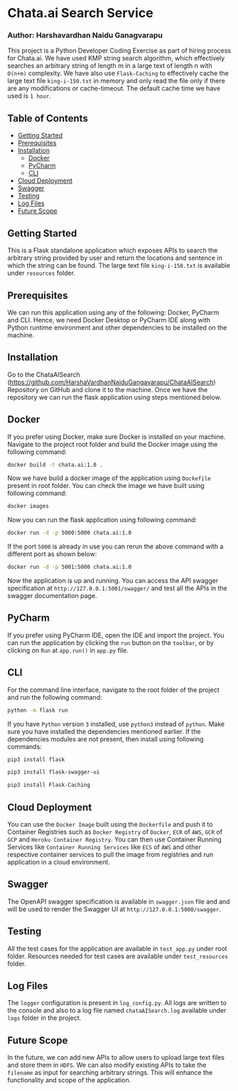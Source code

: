 # Chata.ai Search Service
### Author: Harshavardhan Naidu Ganagvarapu
This project is a Python Developer Coding Exercise as part of hiring process for Chata.ai. We have used KMP string search algorithm, 
which effectively searches an arbitrary string of length m in a large text of length n with `O(n+m)` complexity.
We have also use `Flask-Caching` to effectively cache the large text file `king-i-150.txt` in memory and only read the file 
only if there are any modifications or cache-timeout. The default cache time we have used is `1 hour`.

## Table of Contents
- [Getting Started](#getting-started)
- [Prerequisites](#prerequisites)
- [Installation](#installation)
    - [Docker](#docker)
    - [PyCharm](#pycharm)
    - [CLI](#cli)
- [Cloud Deployment](#clouddeployment)
- [Swagger](#swagger)
- [Testing](#testing)
- [Log Files](#logfiles)
- [Future Scope](#futurescope)


## Getting Started
This is a Flask standalone application which exposes APIs to search the arbitrary string provided by user and return the 
locations and sentence in which the string can be found. The large text file `king-i-150.txt` is available under `resources`
 folder.

## Prerequisites
We can run this application using any of the following: Docker, PyCharm and CLI. Hence, we need Docker Desktop or PyCharm IDE along with 
Python runtime environment and other dependencies to be installed on the machine. 

## Installation
Go to the ChataAISearch (https://github.com/HarshaVardhanNaiduGangavarapu/ChataAISearch) Repository on GitHub and clone it to the machine.
Once we have the repository we can run the flask application using steps mentioned below.
 
## Docker
If you prefer using Docker, make sure Docker is installed on your machine. Navigate to the project root folder and 
build the Docker image using the following command:
```bash 
docker build -t chata.ai:1.0 .
```
Now we have build a docker image of the application using `Dockefile` present in root folder.
You can check the image we have built using following command:
```bash
docker images
```
Now you can run the flask application using following command:
```bash
docker run -d -p 5000:5000 chata.ai:1.0
```
If the port `5000` is already in use you can rerun the above command with a different port as shown below:
```bash
docker run -d -p 5001:5000 chata.ai:1.0
```
Now the application is up and running. You can access the API swagger specification at `http://127.0.0.1:5001/swagger/` 
and test all the APIs in the swagger documentation page.

## PyCharm
If you prefer using PyCharm IDE, open the IDE and import the project.
You can run the application by clicking the `run` button on the `toolbar`, 
or by clicking on `Run` at `app.run()` in `app.py` file.

## CLI
For the command line interface, navigate to the root folder of the project and run the following command:
```bash
python -m flask run
```
If you have `Python` version `3` installed, use `python3` instead of `python`. 
Make sure you have installed the dependencies mentioned earlier.
If the dependencies modules are not present, then install using following commands:
````bash 
pip3 install flask
````
````bash 
pip3 install flask-swagger-ui
````
````bash 
pip3 install Flask-Caching
````
## Cloud Deployment
You can use the `Docker Image` built using the `Dockerfile` and push it to Container Registries such as 
`Docker Registry` of `Docker`, `ECR` of `AWS`, `GCR` of `GCP` and `Heroku Container Registry`.
You can then use Container Running Services like `Container Running Services` like `ECS` of `AWS` 
and other respective container services to pull the image from registries and run application in a cloud environment. 

## Swagger
The OpenAPI swagger specification is available in `swagger.json` file and and will be used to render the Swagger UI 
at `http://127.0.0.1:5000/swagger`.

## Testing
All the test cases for the application are available in `test_app.py` under root folder. 
Resources needed for test cases are available under `test_resources` folder.

## Log Files
The `logger` configuration is present in `log_config.py`. All logs are written to the console and also to a log file named 
`chataAISearch.log` available under `logs` folder in the project.

## Future Scope
In the future, we can add new APIs to allow users to upload large text files and store them in `HDFS`. We can also modify 
existing APIs to take the `filename` as input for searching arbitrary strings. This will enhance the functionality and scope of the application.